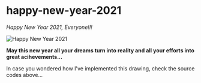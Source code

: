 # happy-new-year-2021

_Happy New Year 2021, Everyone!!!_

![Happy New Year 2021](https://i.ibb.co/J23YsPW/Happy-new-year-2021.png)

**May this new year all your dreams turn into reality and all your efforts into great acihevements...**

In case you wondered how I've implemented this drawing, check the source codes above...
